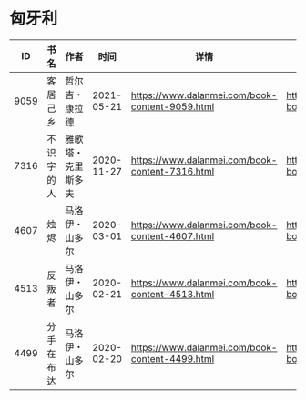 # 匈牙利

| ID | 书名 | 作者 | 时间 | 详情 | 下载页面 | EPUB下载链接 | MOBI下载链接 | AZW3下载链接 |
| --- | --- | --- | --- | --- | --- | --- | --- | --- |
| 9059 | 客居己乡 | 哲尔吉・康拉德 | 2021-05-21 | https://www.dalanmei.com/book-content-9059.html | https://www.dalanmei.com/download-book-9059.html | http://ct.dalanmei.com/f/31084289-571723537-2e08e3 | http://ct.dalanmei.com/f/31084289-572112546-a57af9 | http://ct.dalanmei.com/f/31084289-572116557-b047ff |
| 7316 | 不识字的人 | 雅歌塔・克里斯多夫 | 2020-11-27 | https://www.dalanmei.com/book-content-7316.html | https://www.dalanmei.com/download-book-7316.html | http://ct.dalanmei.com/f/31084289-571530914-6d7e58 | http://ct.dalanmei.com/f/31084289-571795708-15ae50 | http://ct.dalanmei.com/f/31084289-572194513-30afe4 |
| 4607 | 烛烬 | 马洛伊・山多尔 | 2020-03-01 | https://www.dalanmei.com/book-content-4607.html | https://www.dalanmei.com/download-book-4607.html | http://ct.dalanmei.com/f/31084289-571593428-a2a7c8 | http://ct.dalanmei.com/f/31084289-571792465-ca50c4 | http://ct.dalanmei.com/f/31084289-571987179-929516 |
| 4513 | 反叛者 | 马洛伊・山多尔 | 2020-02-21 | https://www.dalanmei.com/book-content-4513.html | https://www.dalanmei.com/download-book-4513.html | http://ct.dalanmei.com/f/31084289-571531051-e6dbc0 | http://ct.dalanmei.com/f/31084289-571796857-77f4ca | http://ct.dalanmei.com/f/31084289-571988106-4aba52 |
| 4499 | 分手在布达 | 马洛伊・山多尔 | 2020-02-20 | https://www.dalanmei.com/book-content-4499.html | https://www.dalanmei.com/download-book-4499.html | http://ct.dalanmei.com/f/31084289-571531186-f1c49e | http://ct.dalanmei.com/f/31084289-571797252-11748a | http://ct.dalanmei.com/f/31084289-571988291-3bda87 |
